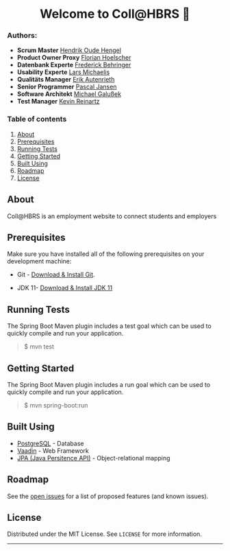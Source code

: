 <h1 align="center">Welcome to Coll@HBRS 👋</h1>


### Authors:
- **Scrum Master** [Hendrik Oude Hengel ](mailto:hendrik.oude@smail.inf.h-brs.de)
- **Product Owner Proxy** [Florian Hoelscher ](mailto:florian.hoelscher@smail.inf.h-brs.de)
- **Datenbank Experte** [Frederick Behringer ](mailto:frederick.behringer@smail.inf.h-brs.de)
- **Usability Experte** [Lars Michaelis ](mailto:lars.michaelis@smail.inf.h-brs.de)
- **Qualitäts Manager** [Erik Autenrieth ](mailto:erik.autenrieth@smail.inf.h-brs.de)
- **Senior Programmer** [Pascal Jansen ](mailto:pascal.jansen@smail.inf.h-brs.de)
- **Software Architekt** [Michael Galußek ](mailto:michael.galusek@smail.inf.h-brs.de)
- **Test Manager** [Kevin Reinartz ](mailto:kevin.reinartz@smail.inf.h-brs.de)


### Table of contents

1. [About](#about)<br>
2. [Prerequisites](#prerequisites)<br>
3. [Running Tests](#running_tests)<br>
4. [Getting Started](#getting_started)<br>
5. [Built Using](#built_using)<br>
6. [Roadmap](#roadmap)<br>
7. [License](#license)<br>

## About <a name = "about"></a>
Coll@HBRS is an employment website to connect students and employers

## Prerequisites <a name = "prerequisites"></a>
Make sure you have installed all of the following prerequisites on your development machine:
* Git - [Download & Install Git](https://git-scm.com/downloads).
+ JDK 11- [Download & Install JDK 11](https://openjdk.java.net/projects/jdk/11/)


## Running Tests <a name = "running_tests"></a>
The Spring Boot Maven plugin includes a test goal which can be used to quickly compile and run your application.
>$ mvn test

## Getting Started <a name = "getting_started"></a>
The Spring Boot Maven plugin includes a run goal which can be used to quickly compile and run your application. 
>$ mvn spring-boot:run

##  Built Using <a name = "built_using"></a>

- [PostgreSQL](https://www.postgresql.org/) - Database
- [Vaadin](https://vaadin.com/) - Web Framework
- [JPA (Java Persitence API)](https://vaadin.com/) - Object-relational mapping



## Roadmap  <a name = "roadmap"></a>

See the [open issues](https://gitlab.unige.ch/Joakim.Tutt/Best-README-Template/-/issues) for a list of proposed features (and known issues).



## License <a name = "license"></a>

Distributed under the MIT License. See `LICENSE` for more information.






***
